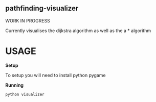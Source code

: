 ## pathfinding-visualizer

WORK IN PROGRESS

Currently visualises the dijkstra algorithm as well as the a * algorithm

# USAGE

**Setup**

To setup you will need to install python pygame

**Running**

`python visualizer`
